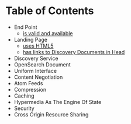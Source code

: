 # Table of Contents

* End Point
  * [is valid and available](https://github.com/cappelaere/rest_stories/blob/master/EndPoint/ValidEndpoint.md)
* Landing Page
  * [uses HTML5](https://github.com/cappelaere/rest_stories/blob/master/LandingPage/HTML5.md)
  * [has links to Discovery Documents in Head](https://github.com/cappelaere/rest_stories/blob/master/LandingPage/DiscoveryDoc.md)
* Discovery Service
* OpenSearch Document
* Uniform Interface
* Content Negotiation
* Atom Feeds
* Compression
* Caching
* Hypermedia As The Engine Of State
* Security
* Cross Origin Resource Sharing
